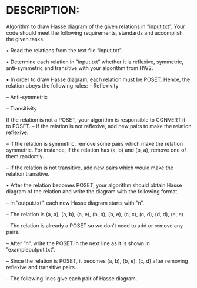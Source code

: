 # DESCRIPTION: 

Algorithm to draw Hasse diagram of the given relations in ”input.txt”.
Your code should meet the following requirements, standards and accomplish the given tasks.

• Read the relations from the text file ”input.txt”.

• Determine each relation in ”input.txt” whether it is reflexive, symmetric, anti-symmetric and transitive
with your algorithm from HW2.

• In order to draw Hasse diagram, each relation must be POSET. Hence, the relation obeys the following
rules:
– Reflexivity

– Anti-symmetric

– Transitivity

If the relation is not a POSET, your algorithm is responsible to CONVERT it to POSET.
– If the relation is not reflexive, add new pairs to make the relation reflexive.

– If the relation is symmetric, remove some pairs which make the relation symmetric. For instance, if the relation has (a, b) and (b, a), remove one of them
randomly.

– If the relation is not transitive, add new pairs which would make the relation transitive.

• After the relation becomes POSET, your algorithm should obtain Hasse diagram of the relation and write
the diagram with the following format.

– In ”output.txt”, each new Hasse diagram starts with ”n”.

– The relation is (a, a), (a, b), (a, e), (b, b), (b, e), (c, c), (c, d), (d, d), (e, e)

– The relation is already a POSET so we don’t need to add or remove any pairs.

– After ”n”, write the POSET in the next line as it is shown in ”exampleoutput.txt”.

– Since the relation is POSET, it becomes (a, b), (b, e), (c, d) after removing reflexive and transitive
pairs.

– The following lines give each pair of Hasse diagram.
